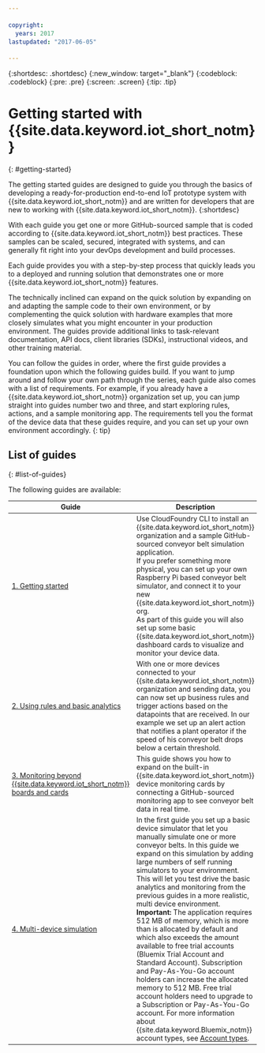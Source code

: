 ```yaml
---

copyright:
  years: 2017
lastupdated: "2017-06-05"

---
```


{:shortdesc: .shortdesc}
{:new_window: target="\_blank"}
{:codeblock: .codeblock}
{:pre: .pre}
{:screen: .screen}
{:tip: .tip}


# Getting started with {{site.data.keyword.iot_short_notm}}
{: #getting-started}

The getting started guides are designed to guide you through the basics of developing a ready-for-production end-to-end IoT prototype system with {{site.data.keyword.iot_short_notm}} and are written for developers that are new to working with {{site.data.keyword.iot_short_notm}}.
{:shortdesc}

With each guide you get one or more GitHub-sourced sample that is coded according to {{site.data.keyword.iot_short_notm}} best practices. These samples can be scaled, secured, integrated with systems, and can generally fit right into your devOps development and build processes.

Each guide provides you with a step-by-step process that quickly leads you to a deployed and running solution that demonstrates one or more {{site.data.keyword.iot_short_notm}} features.

The technically inclined can expand on the quick solution by expanding on and adapting the sample code to their own environment, or by complementing the quick solution with hardware examples that more closely simulates what you might encounter in your production environment. The guides provide additional links to task-relevant documentation, API docs, client libraries (SDKs), instructional videos, and other training material.

You can follow the guides in order, where the first guide provides a foundation upon which the following guides build. If you want to jump around and follow your own path through the series, each guide also comes with a list of requirements. For example, if you already have a {{site.data.keyword.iot_short_notm}} organization set up, you can jump straight into guides number two and three, and start exploring rules, actions, and a sample monitoring app. The requirements tell you the format of the device data that these guides require, and you can set up your own environment accordingly.
{: tip}

## List of guides
{: #list-of-guides}  

The following guides are available:

| Guide | Description | Screenshot |   
| ----- | ---- | --- |  
| [1. Getting started](getting-started-iot-conveyor.html) | Use CloudFoundry CLI to install an {{site.data.keyword.iot_short_notm}} organization and a sample GitHub-sourced conveyor belt simulation application. </br> If you prefer something more physical, you can set up your own Raspberry Pi based conveyor belt simulator, and connect it to your new {{site.data.keyword.iot_short_notm}} org. </br> As part of this guide you will also set up some basic {{site.data.keyword.iot_short_notm}} dashboard cards to visualize and monitor your device data. | ![Conveyor belt app](images/app_conveyor_belt.png "Conveyor belt app") |  
| [2. Using rules and basic analytics](getting-started-iot-rules.html) | With one or more devices connected to your {{site.data.keyword.iot_short_notm}} organization and sending data, you can now set up business rules and trigger actions based on the datapoints that are received.  In our example we set up an alert action that notifies a plant operator if the speed of his conveyor belt drops below a certain threshold. | ![Example rule](images/slow_rule.svg "Example rule") |  
| [3. Monitoring beyond {{site.data.keyword.iot_short_notm}} boards and cards](getting-started-iot-monitoring.html) | This guide shows you how to expand on the built-in {{site.data.keyword.iot_short_notm}} device monitoring cards by connecting a GitHub-sourced monitoring app to see conveyor belt data in real time. | ![Monitor app](images/app_monitor.png "Monitor app") |  
| [4. Multi-device simulation](getting-started-iot-large-scale-simulation.html) | In the first guide you set up a basic device simulator that let you manually simulate one or more conveyor belts. In this guide we expand on this simulation by adding large numbers of self running simulators to your environment. This will let you test drive the basic analytics and monitoring from the previous guides in a more realistic, multi device environment. </br>**Important:** The application requires 512 MB of memory, which is more than is allocated by default and which also exceeds the amount available to free trial accounts (Bluemix Trial Account and Standard Account). Subscription and Pay-As-You-Go account holders can increase the allocated memory to 512 MB.  Free trial account holders need to upgrade to a Subscription or Pay-As-You-Go account. For more information about {{site.data.keyword.Bluemix_notm}} account types, see [Account types](/docs/pricing/index.html#pricing). | ![Monitor app](images/multi_device.png "Monitor app") |  
